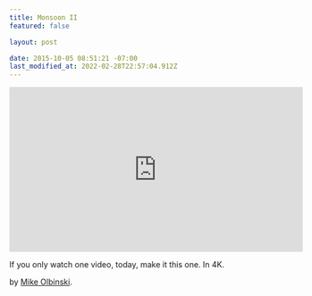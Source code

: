```yaml
---
title: Monsoon II
featured: false

layout: post

date: 2015-10-05 08:51:21 -07:00
last_modified_at: 2022-02-28T22:57:04.912Z
---
```


<iframe loading="lazy" allowfullscreen="" frameborder="0" height="295" src="https://www.youtube.com/embed/Xc7d7F5T6rI?feature=oembed" width="525"></iframe>

If you only watch one video, today, make it this one. In 4K.

by [Mike Olbinski](http://mikeolbinski.com).

